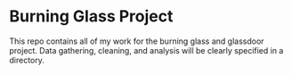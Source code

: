 # Burning Glass Project

This repo contains all of my work for the burning glass and glassdoor project. Data gathering, cleaning, and analysis will be clearly 
specified in a directory.

